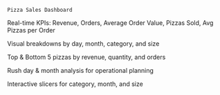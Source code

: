     Pizza Sales Dashboard


Real-time KPIs: Revenue, Orders, Average Order Value, Pizzas Sold, Avg Pizzas per Order

Visual breakdowns by day, month, category, and size

Top & Bottom 5 pizzas by revenue, quantity, and orders

Rush day & month analysis for operational planning

Interactive slicers for category, month, and size
